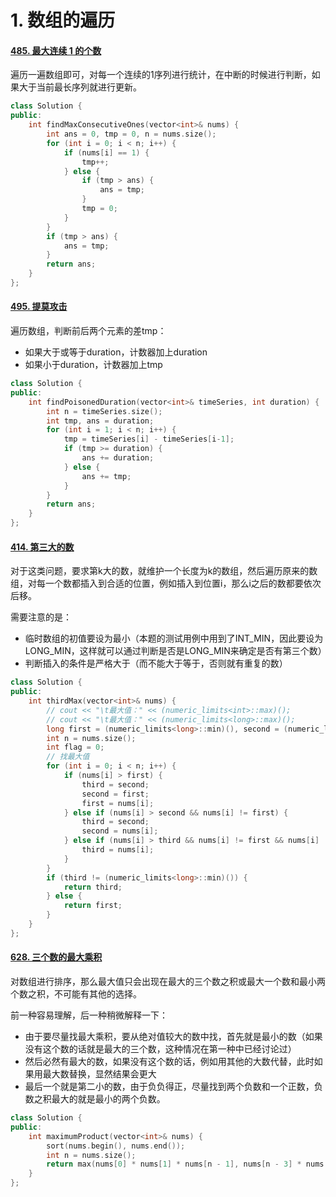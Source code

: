 # 1. 数组的遍历

#### [485. 最大连续 1 的个数](https://leetcode-cn.com/problems/max-consecutive-ones/)

遍历一遍数组即可，对每一个连续的1序列进行统计，在中断的时候进行判断，如果大于当前最长序列就进行更新。

```c++
class Solution {
public:
    int findMaxConsecutiveOnes(vector<int>& nums) {
        int ans = 0, tmp = 0, n = nums.size();
        for (int i = 0; i < n; i++) {
            if (nums[i] == 1) {
                tmp++;
            } else {
                if (tmp > ans) {
                    ans = tmp;
                }
                tmp = 0;
            }
        }
        if (tmp > ans) {
            ans = tmp;
        }
        return ans;
    }
};
```

#### [495. 提莫攻击](https://leetcode-cn.com/problems/teemo-attacking/)

遍历数组，判断前后两个元素的差tmp：

* 如果大于或等于duration，计数器加上duration
* 如果小于duration，计数器加上tmp

```c++
class Solution {
public:
    int findPoisonedDuration(vector<int>& timeSeries, int duration) {
        int n = timeSeries.size();
        int tmp, ans = duration;
        for (int i = 1; i < n; i++) {
            tmp = timeSeries[i] - timeSeries[i-1];
            if (tmp >= duration) {
                ans += duration;
            } else {
                ans += tmp;
            }
        }
        return ans;
    }
};
```

#### [414. 第三大的数](https://leetcode-cn.com/problems/third-maximum-number/)

对于这类问题，要求第k大的数，就维护一个长度为k的数组，然后遍历原来的数组，对每一个数都插入到合适的位置，例如插入到位置i，那么i之后的数都要依次后移。

需要注意的是：

* 临时数组的初值要设为最小（本题的测试用例中用到了INT_MIN，因此要设为LONG_MIN，这样就可以通过判断是否是LONG_MIN来确定是否有第三个数）
* 判断插入的条件是严格大于（而不能大于等于，否则就有重复的数）

```c++
class Solution {
public:
    int thirdMax(vector<int>& nums) {
        // cout << "\t最大值：" << (numeric_limits<int>::max)(); 
        // cout << "\t最大值：" << (numeric_limits<long>::max)(); 
        long first = (numeric_limits<long>::min)(), second = (numeric_limits<long>::min)(), third = (numeric_limits<long>::min)();
        int n = nums.size();
        int flag = 0;
        // 找最大值
        for (int i = 0; i < n; i++) {
            if (nums[i] > first) {
                third = second;
                second = first;
                first = nums[i];
            } else if (nums[i] > second && nums[i] != first) {
                third = second;
                second = nums[i];
            } else if (nums[i] > third && nums[i] != first && nums[i] != second) {
                third = nums[i];
            }
        }
        if (third != (numeric_limits<long>::min)()) {
            return third;
        } else {
            return first;
        }
    }
};
```

#### [628. 三个数的最大乘积](https://leetcode-cn.com/problems/maximum-product-of-three-numbers/)

对数组进行排序，那么最大值只会出现在最大的三个数之积或最大一个数和最小两个数之积，不可能有其他的选择。

前一种容易理解，后一种稍微解释一下：

* 由于要尽量找最大乘积，要从绝对值较大的数中找，首先就是最小的数（如果没有这个数的话就是最大的三个数，这种情况在第一种中已经讨论过）
* 然后必然有最大的数，如果没有这个数的话，例如用其他的大数代替，此时如果用最大数替换，显然结果会更大
* 最后一个就是第二小的数，由于负负得正，尽量找到两个负数和一个正数，负数之积最大的就是最小的两个负数。

```c++
class Solution {
public:
    int maximumProduct(vector<int>& nums) {
        sort(nums.begin(), nums.end());
        int n = nums.size();
        return max(nums[0] * nums[1] * nums[n - 1], nums[n - 3] * nums[n - 2] * nums[n - 1]);
    }
};
```



